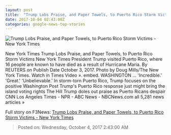```yaml
---
layout: post
title:  "Trump Lobs Praise, and Paper Towels, to Puerto Rico Storm Victims - New York Times"
date: 2017-10-04 02:43:00Z
categories: google-news-top-stories
---
```


![Trump Lobs Praise, and Paper Towels, to Puerto Rico Storm Victims - New York Times](https://static01.nyt.com/images/2017/10/04/us/04dc-trump1-alpha/04dc-trump1-facebookJumbo.jpg)

New York Times Trump Lobs Praise, and Paper Towels, to Puerto Rico Storm Victims New York Times President Trump visited Puerto Rico, where 16 people are known to have died as a result of Hurricane Maria. By REUTERS on Publish Date October 3, 2017. Photo by Doug Mills/The New York Times. Watch in Times Video ». embed. WASHINGTON ... 'Incredible.' 'Great.' 'Unbelievable.' In storm-torn Puerto Rico, Trump focuses on the positive Washington Post Trump's Puerto Rico response just might bring the island voting rights The Hill Trump doles out praise as Puerto Ricans despair CNN Los Angeles Times - NPR - ABC News - NBCNews.com all 5,281 news articles »


Full story on F3News: [Trump Lobs Praise, and Paper Towels, to Puerto Rico Storm Victims - New York Times](http://www.f3nws.com/n/rTnfrG)

> Posted on: Wednesday, October 4, 2017 2:43:00 AM
